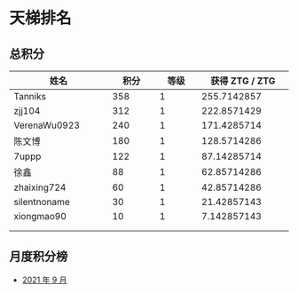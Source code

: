 # 天梯排名

## 总积分

| 姓名<img width=200/> | 积分<img width=100/> | 等级<img width=100/> | 获得 ZTG / ZTG<img width=100/> |
| -------------------- | -------------------- | -------------------- | ------------------------------ |
| Tanniks              | 358                  | 1                    | 255.7142857                    |
| zjj104               | 312                  | 1                    | 222.8571429                    |
| VerenaWu0923         | 240                  | 1                    | 171.4285714                    |
| 陈文博               | 180                  | 1                    | 128.5714286                    |
| 7uppp                | 122                  | 1                    | 87.14285714                    |
| 徐鑫                 | 88                   | 1                    | 62.85714286                    |
| zhaixing724          | 60                   | 1                    | 42.85714286                    |
| silentnoname         | 30                   | 1                    | 21.42857143                    |
| xiongmao90           | 10                   | 1                    | 7.142857143                    |
|                      |                      |                      |                                |
|                      |                      |                      |                                |

## 月度积分榜

- [2021 年 9 月](https://github.com/zeitgeistpm/Seer-For-China/blob/main/db/db-202109.md)

